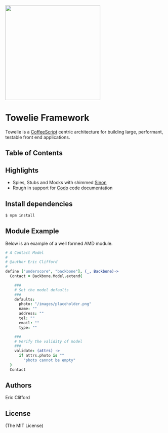 <img src='http://roundedoff.com/wp-content/uploads/2011/04/towelie.jpg' width='300'/>

# Towelie Framework

Towelie is a [CoffeeScript](http://coffeescript.org/) centric architecture for building large, performant, testable front end applications.

## Table of Contents

## Highlights
* Spies, Stubs and Mocks with shimmed [Sinon](http://sinonjs.org/)
* Rough in support for [Codo](https://github.com/netzpirat/codo) code documentation

## Install dependencies
```bash
$ npm install
```

## Module Example
Below is an example of a well formed AMD module.

```CoffeeScript
# A Contact Model
#
# @author Eric Clifford
#
define ["underscore", "backbone"], (_, Backbone)->
  Contact = Backbone.Model.extend(

    ###
    # Set the model defaults
    ###
    defaults:
      photo: "/images/placeholder.png"
      name: ""
      address: ""
      tel: ""
      email: ""
      type: ""

    ###
    # Verify the validity of model
    ###
    validate: (attrs) ->
      if attrs.photo is ""
        "photo cannot be empty"
  )
  Contact
```

## Authors
Eric Clifford

## License 
(The MIT License)

